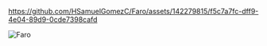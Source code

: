 

https://github.com/HSamuelGomezC/Faro/assets/142279815/f5c7a7fc-dff9-4e04-89d9-0cde7398cafd

![Faro](https://github.com/HSamuelGomezC/Faro/assets/142279815/1bf0a8c9-576e-4207-a8e1-84e17234161a)
